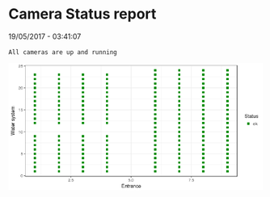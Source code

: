 Camera Status report
================
19/05/2017 - 03:41:07

    All cameras are up and running

![](camreport_files/figure-markdown_github/unnamed-chunk-2-1.png)
